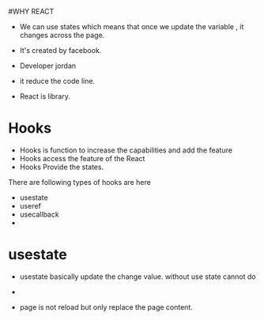 #WHY REACT
- We can use states which means that once we update the variable , it changes across the page.

- It's created by facebook. 
- Developer jordan
- it reduce the code line.
- React is library.



# Hooks 
- Hooks is function to increase the capabilities and add the feature
- Hooks access the feature of the React
- Hooks Provide the states.

There are following types of hooks are here 
- usestate
- useref
- usecallback
- 

# usestate 
- usestate  basically   update the change value. without use state cannot do
- 

- page is not reload but only replace the page content.
